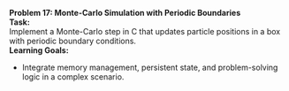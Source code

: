 
**Problem 17: Monte-Carlo Simulation with Periodic Boundaries**  
**Task:**  
Implement a Monte-Carlo step in C that updates particle positions in a box with periodic boundary conditions.  
**Learning Goals:**  
- Integrate memory management, persistent state, and problem-solving logic in a complex scenario.
